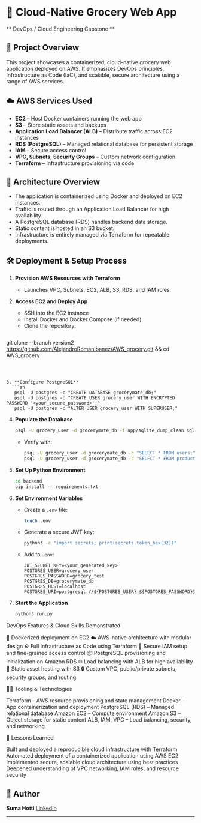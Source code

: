 # 🛒 Cloud-Native Grocery Web App

** DevOps / Cloud Engineering Capstone **

## 📌 Project Overview

This project showcases a containerized, cloud-native grocery web application deployed on AWS. It emphasizes DevOps principles, Infrastructure as Code (IaC), and scalable, secure architecture using a range of AWS services.

## ☁️ AWS Services Used

* **EC2** – Host Docker containers running the web app
* **S3** – Store static assets and backups
* **Application Load Balancer (ALB)** – Distribute traffic across EC2 instances
* **RDS (PostgreSQL)** – Managed relational database for persistent storage
* **IAM** – Secure access control
* **VPC, Subnets, Security Groups** – Custom network configuration
* **Terraform** – Infrastructure provisioning via code

## 🧱 Architecture Overview

* The application is containerized using Docker and deployed on EC2 instances.
* Traffic is routed through an Application Load Balancer for high availability.
* A PostgreSQL database (RDS) handles backend data storage.
* Static content is hosted in an S3 bucket.
* Infrastructure is entirely managed via Terraform for repeatable deployments.

## 🛠️ Deployment & Setup Process

1. **Provision AWS Resources with Terraform**

   * Launches VPC, Subnets, EC2, ALB, S3, RDS, and IAM roles.

2. **Access EC2 and Deploy App**

   * SSH into the EC2 instance
   * Install Docker and Docker Compose (if needed)
   * Clone the repository:

    ```sh
git clone --branch version2 https://github.com/AlejandroRomanIbanez/AWS_grocery.git && cd AWS_grocery
```



3. **Configure PostgreSQL**
  ```sh
   psql -U postgres -c "CREATE DATABASE grocerymate_db;"
   psql -U postgres -c "CREATE USER grocery_user WITH ENCRYPTED PASSWORD '<your_secure_password>';"
   psql -U postgres -c "ALTER USER grocery_user WITH SUPERUSER;"
   ```

4. **Populate the Database**

   ```sh
   psql -U grocery_user -d grocerymate_db -f app/sqlite_dump_clean.sql
   ```

   * Verify with:

     ```sh
     psql -U grocery_user -d grocerymate_db -c "SELECT * FROM users;"
     psql -U grocery_user -d grocerymate_db -c "SELECT * FROM products;"
     ```

5. **Set Up Python Environment**

   ```sh
   cd backend
   pip install -r requirements.txt
   ```

6. **Set Environment Variables**

   * Create a `.env` file:

     ```sh
     touch .env
     ```
   * Generate a secure JWT key:

     ```sh
     python3 -c "import secrets; print(secrets.token_hex(32))"
     ```
   * Add to `.env`:

     ```env
     JWT_SECRET_KEY=<your_generated_key>
     POSTGRES_USER=grocery_user
     POSTGRES_PASSWORD=grocery_test
     POSTGRES_DB=grocerymate_db
     POSTGRES_HOST=localhost
     POSTGRES_URI=postgresql://${POSTGRES_USER}:${POSTGRES_PASSWORD}@${POSTGRES_HOST}:5432/${POSTGRES_DB}
     ```

7. **Start the Application**

   ```sh
   python3 run.py
   ```

DevOps Features & Cloud Skills Demonstrated

🐳 Dockerized deployment on EC2
☁️ AWS-native architecture with modular design
⚙️ Full Infrastructure as Code using Terraform
🔐 Secure IAM setup and fine-grained access control
📦 PostgreSQL provisioning and initialization on Amazon RDS
🌐 Load balancing with ALB for high availability
📁 Static asset hosting with S3
🔒 Custom VPC, public/private subnets, security groups, and routing

🧑‍💻 Tooling & Technologies

Terraform – AWS resource provisioning and state management
Docker – App containerization and deployment
PostgreSQL (RDS) – Managed relational database
Amazon EC2 – Compute environment
Amazon S3 – Object storage for static content
ALB, IAM, VPC – Load balancing, security, and networking

🧠 Lessons Learned

Built and deployed a reproducible cloud infrastructure with Terraform
Automated deployment of a containerized application using AWS EC2
Implemented secure, scalable cloud architecture using best practices
Deepened understanding of VPC networking, IAM roles, and resource security

## 👤 Author

**Suma Hotti**
[LinkedIn](https://www.linkedin.com/in/sumah)

---


